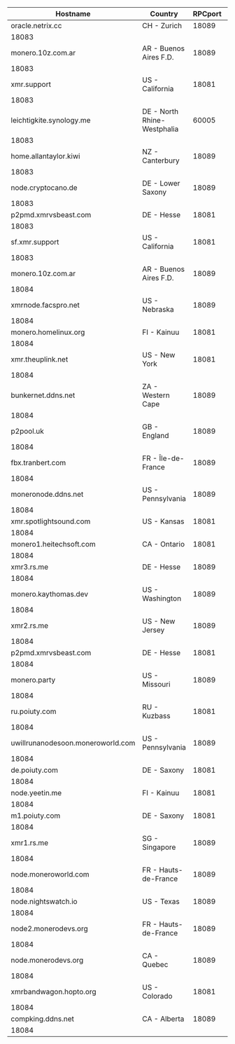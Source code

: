 Hostname | Country | RPCport | P2Pport
--- | --- | --- | ---
oracle.netrix.cc | CH - Zurich | 18089
 | 18083
monero.10z.com.ar | AR - Buenos Aires F.D. | 18089
 | 18083
xmr.support | US - California | 18081
 | 18083
leichtigkite.synology.me | DE - North Rhine-Westphalia | 60005
 | 18083
home.allantaylor.kiwi | NZ - Canterbury | 18089
 | 18083
node.cryptocano.de | DE - Lower Saxony | 18089
 | 18083
p2pmd.xmrvsbeast.com | DE - Hesse | 18081
 | 18083
sf.xmr.support | US - California | 18081
 | 18083
monero.10z.com.ar | AR - Buenos Aires F.D. | 18089
 | 18084
xmrnode.facspro.net | US - Nebraska | 18089
 | 18084
monero.homelinux.org | FI - Kainuu | 18081
 | 18084
xmr.theuplink.net | US - New York | 18081
 | 18084
bunkernet.ddns.net | ZA - Western Cape | 18089
 | 18084
p2pool.uk | GB - England | 18089
 | 18084
fbx.tranbert.com | FR - Île-de-France | 18089
 | 18084
moneronode.ddns.net | US - Pennsylvania | 18089
 | 18084
xmr.spotlightsound.com | US - Kansas | 18081
 | 18084
monero1.heitechsoft.com | CA - Ontario | 18081
 | 18084
xmr3.rs.me | DE - Hesse | 18089
 | 18084
monero.kaythomas.dev | US - Washington | 18089
 | 18084
xmr2.rs.me | US - New Jersey | 18089
 | 18084
p2pmd.xmrvsbeast.com | DE - Hesse | 18081
 | 18084
monero.party | US - Missouri | 18089
 | 18084
ru.poiuty.com | RU - Kuzbass | 18081
 | 18084
uwillrunanodesoon.moneroworld.com | US - Pennsylvania | 18089
 | 18084
de.poiuty.com | DE - Saxony | 18081
 | 18084
node.yeetin.me | FI - Kainuu | 18081
 | 18084
m1.poiuty.com | DE - Saxony | 18081
 | 18084
xmr1.rs.me | SG - Singapore | 18089
 | 18084
node.moneroworld.com | FR - Hauts-de-France | 18089
 | 18084
node.nightswatch.io | US - Texas | 18089
 | 18084
node2.monerodevs.org | FR - Hauts-de-France | 18089
 | 18084
node.monerodevs.org | CA - Quebec | 18089
 | 18084
xmrbandwagon.hopto.org | US - Colorado | 18081
 | 18084
compking.ddns.net | CA - Alberta | 18089
 | 18084
